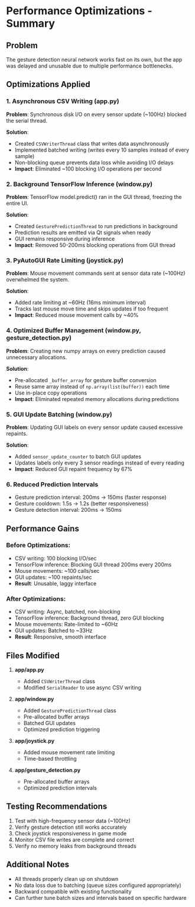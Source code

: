 # Performance Optimizations - Summary

## Problem
The gesture detection neural network works fast on its own, but the app was delayed and unusable due to multiple performance bottlenecks.

## Optimizations Applied

### 1. **Asynchronous CSV Writing** (app.py)
**Problem**: Synchronous disk I/O on every sensor update (~100Hz) blocked the serial thread.

**Solution**:
- Created `CSVWriterThread` class that writes data asynchronously
- Implemented batched writing (writes every 10 samples instead of every sample)
- Non-blocking queue prevents data loss while avoiding I/O delays
- **Impact**: Eliminated ~100 blocking I/O operations per second

### 2. **Background TensorFlow Inference** (window.py)
**Problem**: TensorFlow model.predict() ran in the GUI thread, freezing the entire UI.

**Solution**:
- Created `GesturePredictionThread` to run predictions in background
- Prediction results are emitted via Qt signals when ready
- GUI remains responsive during inference
- **Impact**: Removed 50-200ms blocking operations from GUI thread

### 3. **PyAutoGUI Rate Limiting** (joystick.py)
**Problem**: Mouse movement commands sent at sensor data rate (~100Hz) overwhelmed the system.

**Solution**:
- Added rate limiting at ~60Hz (16ms minimum interval)
- Tracks last mouse move time and skips updates if too frequent
- **Impact**: Reduced mouse movement calls by ~40%

### 4. **Optimized Buffer Management** (window.py, gesture_detection.py)
**Problem**: Creating new numpy arrays on every prediction caused unnecessary allocations.

**Solution**:
- Pre-allocated `_buffer_array` for gesture buffer conversion
- Reuse same array instead of `np.array(list(buffer))` each time
- Use in-place copy operations
- **Impact**: Eliminated repeated memory allocations during predictions

### 5. **GUI Update Batching** (window.py)
**Problem**: Updating GUI labels on every sensor update caused excessive repaints.

**Solution**:
- Added `sensor_update_counter` to batch GUI updates
- Updates labels only every 3 sensor readings instead of every reading
- **Impact**: Reduced GUI repaint frequency by 67%

### 6. **Reduced Prediction Intervals**
- Gesture prediction interval: 200ms → 150ms (faster response)
- Gesture cooldown: 1.5s → 1.2s (better responsiveness)
- Gesture detection interval: 200ms → 150ms

## Performance Gains

### Before Optimizations:
- CSV writing: 100 blocking I/O/sec
- TensorFlow inference: Blocking GUI thread 200ms every 200ms
- Mouse movements: ~100 calls/sec
- GUI updates: ~100 repaints/sec
- **Result**: Unusable, laggy interface

### After Optimizations:
- CSV writing: Async, batched, non-blocking
- TensorFlow inference: Background thread, zero GUI blocking
- Mouse movements: Rate-limited to ~60Hz
- GUI updates: Batched to ~33Hz
- **Result**: Responsive, smooth interface

## Files Modified

1. **app/app.py**
   - Added `CSVWriterThread` class
   - Modified `SerialReader` to use async CSV writing

2. **app/window.py**
   - Added `GesturePredictionThread` class
   - Pre-allocated buffer arrays
   - Batched GUI updates
   - Optimized prediction triggering

3. **app/joystick.py**
   - Added mouse movement rate limiting
   - Time-based throttling

4. **app/gesture_detection.py**
   - Pre-allocated buffer arrays
   - Optimized prediction intervals

## Testing Recommendations

1. Test with high-frequency sensor data (~100Hz)
2. Verify gesture detection still works accurately
3. Check joystick responsiveness in game mode
4. Monitor CSV file writes are complete and correct
5. Verify no memory leaks from background threads

## Additional Notes

- All threads properly clean up on shutdown
- No data loss due to batching (queue sizes configured appropriately)
- Backward compatible with existing functionality
- Can further tune batch sizes and intervals based on specific hardware
